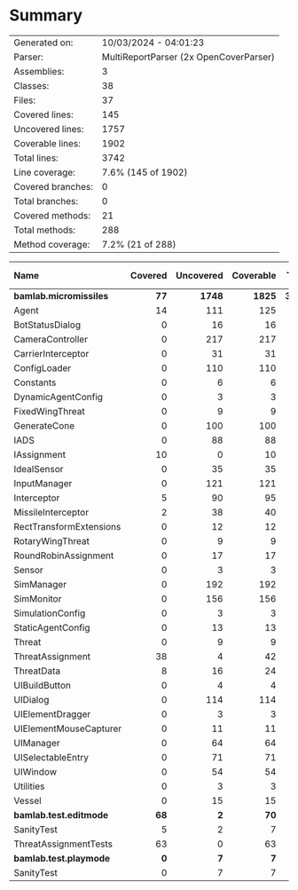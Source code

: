 ﻿# Summary
|||
|:---|:---|
| Generated on: | 10/03/2024 - 04:01:23 |
| Parser: | MultiReportParser (2x OpenCoverParser) |
| Assemblies: | 3 |
| Classes: | 38 |
| Files: | 37 |
| Covered lines: | 145 |
| Uncovered lines: | 1757 |
| Coverable lines: | 1902 |
| Total lines: | 3742 |
| Line coverage: | 7.6% (145 of 1902) |
| Covered branches: | 0 |
| Total branches: | 0 |
| Covered methods: | 21 |
| Total methods: | 288 |
| Method coverage: | 7.2% (21 of 288) |

|**Name**|**Covered**|**Uncovered**|**Coverable**|**Total**|**Line coverage**|**Covered**|**Total**|**Branch coverage**|**Covered**|**Total**|**Method coverage**|
|:---|---:|---:|---:|---:|---:|---:|---:|---:|---:|---:|---:|
|**bamlab.micromissiles**|**77**|**1748**|**1825**|**3679**|**4.2%**|**0**|**0**|****|**17**|**283**|**6%**|
|Agent|14|111|125|210|11.2%|0|0||4|24|16.6%|
|BotStatusDialog|0|16|16|36|0%|0|0||0|2|0%|
|CameraController|0|217|217|490|0%|0|0||0|23|0%|
|CarrierInterceptor|0|31|31|48|0%|0|0||0|5|0%|
|ConfigLoader|0|110|110|169|0%|0|0||0|12|0%|
|Constants|0|6|6|17|0%|0|0||0|2|0%|
|DynamicAgentConfig|0|3|3|125|0%|0|0||0|1|0%|
|FixedWingThreat|0|9|9|21|0%|0|0||0|5|0%|
|GenerateCone|0|100|100|144|0%|0|0||0|9|0%|
|IADS|0|88|88|146|0%|0|0||0|17|0%|
|IAssignment|10|0|10|40|100%|0|0||3|3|100%|
|IdealSensor|0|35|35|71|0%|0|0||0|4|0%|
|InputManager|0|121|121|194|0%|0|0||0|11|0%|
|Interceptor|5|90|95|157|5.2%|0|0||2|15|13.3%|
|MissileInterceptor|2|38|40|78|5%|0|0||1|4|25%|
|RectTransformExtensions|0|12|12|23|0%|0|0||0|4|0%|
|RotaryWingThreat|0|9|9|21|0%|0|0||0|5|0%|
|RoundRobinAssignment|0|17|17|43|0%|0|0||0|2|0%|
|Sensor|0|3|3|70|0%|0|0||0|1|0%|
|SimManager|0|192|192|337|0%|0|0||0|26|0%|
|SimMonitor|0|156|156|263|0%|0|0||0|19|0%|
|SimulationConfig|0|3|3|125|0%|0|0||0|1|0%|
|StaticAgentConfig|0|13|13|46|0%|0|0||0|5|0%|
|Threat|0|9|9|17|0%|0|0||0|3|0%|
|ThreatAssignment|38|4|42|79|90.4%|0|0||5|5|100%|
|ThreatData|8|16|24|48|33.3%|0|0||2|5|40%|
|UIBuildButton|0|4|4|18|0%|0|0||0|2|0%|
|UIDialog|0|114|114|213|0%|0|0||0|18|0%|
|UIElementDragger|0|3|3|15|0%|0|0||0|1|0%|
|UIElementMouseCapturer|0|11|11|25|0%|0|0||0|3|0%|
|UIManager|0|64|64|127|0%|0|0||0|16|0%|
|UISelectableEntry|0|71|71|119|0%|0|0||0|15|0%|
|UIWindow|0|54|54|108|0%|0|0||0|9|0%|
|Utilities|0|3|3|9|0%|0|0||0|1|0%|
|Vessel|0|15|15|27|0%|0|0||0|5|0%|
|**bamlab.test.editmode**|**68**|**2**|**70**|**163**|**97.1%**|**0**|**0**|****|**4**|**4**|**100%**|
|SanityTest|5|2|7|25|71.4%|0|0||2|2|100%|
|ThreatAssignmentTests|63|0|63|138|100%|0|0||2|2|100%|
|**bamlab.test.playmode**|**0**|**7**|**7**|**25**|**0%**|**0**|**0**|****|**0**|**1**|**0%**|
|SanityTest|0|7|7|25|0%|0|0||0|1|0%|
